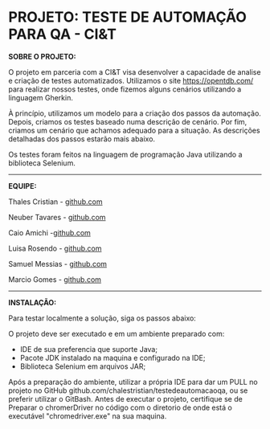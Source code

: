 
# PROJETO: TESTE DE AUTOMAÇÃO PARA QA - CI&T

**SOBRE O PROJETO:**

O projeto em parceria com a CI&T visa desenvolver a capacidade de analise e criação de testes automatizados.
Utilizamos o site https://opentdb.com/ para realizar nossos testes, onde fizemos alguns cenários utilizando a linguagem Gherkin.

À princípio, utilizamos um modelo para a criação dos passos da automação. Depois, criamos os testes baseado numa descrição de cenário. Por fim, criamos um cenário que achamos adequado para a situação. As descrições detalhadas dos passos estarão mais abaixo.

Os testes foram feitos na linguagem de programação Java utilizando a biblioteca Selenium.

---
**EQUIPE:**


Thales Cristian - [github.com](https://github.com/chalestristian)

Neuber Tavares - [github.com](https://github.com/neubertavares)

Caio Amichi -[github.com](https://github.com/CaioAmichi)

Luisa Rosendo - [github.com](https://github.com/luisarosendo)

Samuel Messias - [github.com](https://github.com/smuelmfs)

Marcio Gomes - [github.com](https://github.com/marcio-gomes-neto)

---
**INSTALAÇÃO:**

Para testar localmente a solução, siga os passos abaixo:

O projeto deve ser executado e em um ambiente preparado com:
- IDE de sua preferencia que suporte Java;
- Pacote JDK instalado na maquina e configurado na IDE;
- Biblioteca Selenium em arquivos JAR;

Após a preparação do ambiente, utilizar a própria IDE para dar um PULL no projeto no GitHub github.com/chalestristian/testedeautomacaoqa, ou se preferir utilizar o GitBash. 
Antes de executar o projeto, certifique se de Preparar o chromerDriver no código com o diretorio de onde está o executável "chromedriver.exe" na sua maquina.


